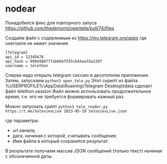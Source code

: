 # nodear

Понадобился фикс для повторного запуса
https://github.com/thedemons/opentele/pull/74/files

Создаём файл с содержимым из https://my.telegram.org/apps где username не имеет значения

```
[Telegram]
api_id = 12345678
api_hash = 999e888777ab66bf555cb44aa33a220f
username = telethon
```
Сперва надо открыть telegram сессию в десктопном приложении.
Затем, запускаем ```python3 open_tele.py```
Этот скрипт из файла %USERPROFILE%\AppData\Roaming\Telegram Desktop\tdata сделает файл telethon.session
Файл можно использовать продолжительное время, т.е. его не требуется формировать кажный раз.

Можно запускать срипт ```python3 tele_reader.py https://t.me/SolovievLive 2023-05-29 SolovievLive.json```

где параметры:

- url канала;
- дата, начиная с которой, считывать сообщения;
- Имя файла в который сохранится результат.

В результате получаем массив JSON сообщений (только текст) начиная с обозначенной даты.
